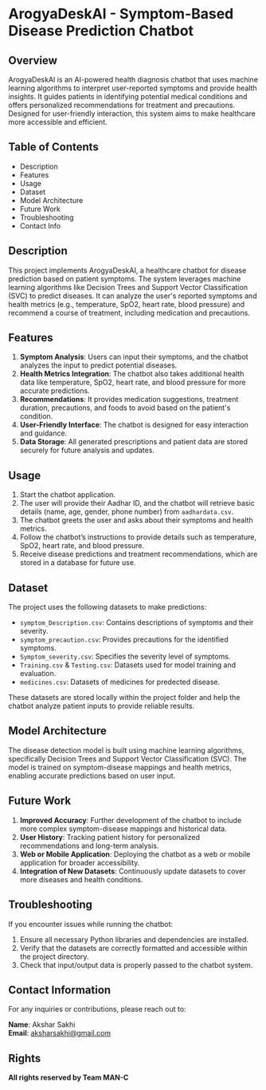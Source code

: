 # ArogyaDeskAI - Symptom-Based Disease Prediction Chatbot

## Overview

ArogyaDeskAI is an AI-powered health diagnosis chatbot that uses machine learning algorithms to interpret user-reported symptoms and provide health insights. It guides patients in identifying potential medical conditions and offers personalized recommendations for treatment and precautions. Designed for user-friendly interaction, this system aims to make healthcare more accessible and efficient.

## Table of Contents

- Description
- Features
- Usage
- Dataset
- Model Architecture
- Future Work
- Troubleshooting
- Contact Info

## Description

This project implements ArogyaDeskAI, a healthcare chatbot for disease prediction based on patient symptoms. The system leverages machine learning algorithms like Decision Trees and Support Vector Classification (SVC) to predict diseases. It can analyze the user's reported symptoms and health metrics (e.g., temperature, SpO2, heart rate, blood pressure) and recommend a course of treatment, including medication and precautions.

## Features

1. **Symptom Analysis**: Users can input their symptoms, and the chatbot analyzes the input to predict potential diseases.
2. **Health Metrics Integration**: The chatbot also takes additional health data like temperature, SpO2, heart rate, and blood pressure for more accurate predictions.
3. **Recommendations**: It provides medication suggestions, treatment duration, precautions, and foods to avoid based on the patient's condition.
4. **User-Friendly Interface**: The chatbot is designed for easy interaction and guidance.
5. **Data Storage**: All generated prescriptions and patient data are stored securely for future analysis and updates.

## Usage

1. Start the chatbot application.
2. The user will provide their Aadhar ID, and the chatbot will retrieve basic details (name, age, gender, phone number) from `aadhardata.csv`.
3. The chatbot greets the user and asks about their symptoms and health metrics.
4. Follow the chatbot’s instructions to provide details such as temperature, SpO2, heart rate, and blood pressure.
5. Receive disease predictions and treatment recommendations, which are stored in a database for future use.

## Dataset

The project uses the following datasets to make predictions:
- `symptom_Description.csv`: Contains descriptions of symptoms and their severity.
- `symptom_precaution.csv`: Provides precautions for the identified symptoms.
- `Symptom_severity.csv`: Specifies the severity level of symptoms.
- `Training.csv` & `Testing.csv`: Datasets used for model training and evaluation.
- `medicines.csv`: Datasets of medicines for predected disease.

These datasets are stored locally within the project folder and help the chatbot analyze patient inputs to provide reliable results.

## Model Architecture

The disease detection model is built using machine learning algorithms, specifically Decision Trees and Support Vector Classification (SVC). The model is trained on symptom-disease mappings and health metrics, enabling accurate predictions based on user input.

## Future Work

1. **Improved Accuracy**: Further development of the chatbot to include more complex symptom-disease mappings and historical data.
2. **User History**: Tracking patient history for personalized recommendations and long-term analysis.
3. **Web or Mobile Application**: Deploying the chatbot as a web or mobile application for broader accessibility.
4. **Integration of New Datasets**: Continuously update datasets to cover more diseases and health conditions.

## Troubleshooting

If you encounter issues while running the chatbot:

1. Ensure all necessary Python libraries and dependencies are installed.
2. Verify that the datasets are correctly formatted and accessible within the project directory.
3. Check that input/output data is properly passed to the chatbot system.

## Contact Information

For any inquiries or contributions, please reach out to:

**Name**: Akshar Sakhi  
**Email**: aksharsakhi@gmail.com 


##  Rights

**All rights reserved by Team MAN-C**

